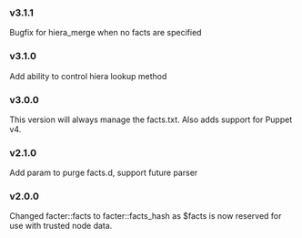 ### v3.1.1
  Bugfix for hiera_merge when no facts are specified

### v3.1.0
  Add ability to control hiera lookup method

### v3.0.0
  This version will always manage the facts.txt.
  Also adds support for Puppet v4.

### v2.1.0
  Add param to purge facts.d, support future parser

### v2.0.0
  Changed facter::facts to facter::facts_hash as $facts is now reserved for use
  with trusted node data.
